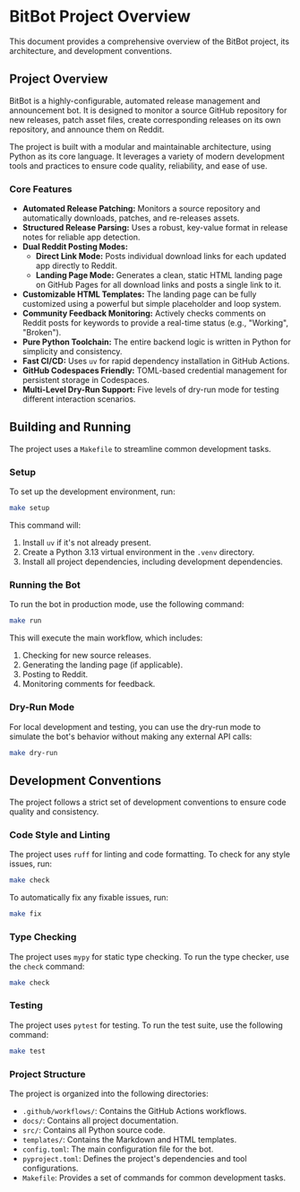# BitBot Project Overview

This document provides a comprehensive overview of the BitBot project, its architecture, and development conventions.

## Project Overview

BitBot is a highly-configurable, automated release management and announcement bot. It is designed to monitor a source GitHub repository for new releases, patch asset files, create corresponding releases on its own repository, and announce them on Reddit.

The project is built with a modular and maintainable architecture, using Python as its core language. It leverages a variety of modern development tools and practices to ensure code quality, reliability, and ease of use.

### Core Features

*   **Automated Release Patching:** Monitors a source repository and automatically downloads, patches, and re-releases assets.
*   **Structured Release Parsing:** Uses a robust, key-value format in release notes for reliable app detection.
*   **Dual Reddit Posting Modes:**
    *   **Direct Link Mode:** Posts individual download links for each updated app directly to Reddit.
    *   **Landing Page Mode:** Generates a clean, static HTML landing page on GitHub Pages for all download links and posts a single link to it.
*   **Customizable HTML Templates:** The landing page can be fully customized using a powerful but simple placeholder and loop system.
*   **Community Feedback Monitoring:** Actively checks comments on Reddit posts for keywords to provide a real-time status (e.g., "Working", "Broken").
*   **Pure Python Toolchain:** The entire backend logic is written in Python for simplicity and consistency.
*   **Fast CI/CD:** Uses `uv` for rapid dependency installation in GitHub Actions.
*   **GitHub Codespaces Friendly:** TOML-based credential management for persistent storage in Codespaces.
*   **Multi-Level Dry-Run Support:** Five levels of dry-run mode for testing different interaction scenarios.

## Building and Running

The project uses a `Makefile` to streamline common development tasks.

### Setup

To set up the development environment, run:

```bash
make setup
```

This command will:

1.  Install `uv` if it's not already present.
2.  Create a Python 3.13 virtual environment in the `.venv` directory.
3.  Install all project dependencies, including development dependencies.

### Running the Bot

To run the bot in production mode, use the following command:

```bash
make run
```

This will execute the main workflow, which includes:

1.  Checking for new source releases.
2.  Generating the landing page (if applicable).
3.  Posting to Reddit.
4.  Monitoring comments for feedback.

### Dry-Run Mode

For local development and testing, you can use the dry-run mode to simulate the bot's behavior without making any external API calls:

```bash
make dry-run
```

## Development Conventions

The project follows a strict set of development conventions to ensure code quality and consistency.

### Code Style and Linting

The project uses `ruff` for linting and code formatting. To check for any style issues, run:

```bash
make check
```

To automatically fix any fixable issues, run:

```bash
make fix
```

### Type Checking

The project uses `mypy` for static type checking. To run the type checker, use the `check` command:

```bash
make check
```

### Testing

The project uses `pytest` for testing. To run the test suite, use the following command:

```bash
make test
```

### Project Structure

The project is organized into the following directories:

*   `.github/workflows/`: Contains the GitHub Actions workflows.
*   `docs/`: Contains all project documentation.
*   `src/`: Contains all Python source code.
*   `templates/`: Contains the Markdown and HTML templates.
*   `config.toml`: The main configuration file for the bot.
*   `pyproject.toml`: Defines the project's dependencies and tool configurations.
*   `Makefile`: Provides a set of commands for common development tasks.
